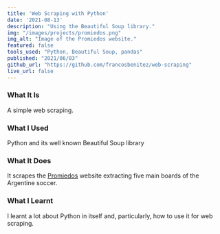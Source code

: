 ```yaml
---
title: 'Web Scraping with Python'
date: '2021-08-13'
description: "Using the Beautiful Soup library."
img: "/images/projects/promiedos.png"
img_alt: "Image of the Promiedos website."
featured: false
tools_used: "Python, Beautiful Soup, pandas"
published: "2021/06/03"
github_url: "https://github.com/francosbenitez/web-scraping"
live_url: false
---
```


### What It Is
A simple web scraping. 

### What I Used
Python and its well known Beautiful Soup library

### What It Does
It scrapes the [Promiedos](https://www.promiedos.com.ar/primera) website extracting five main boards of the Argentine soccer.

### What I Learnt
I learnt a lot about Python in itself and, particularly, how to use it for web scraping. 


